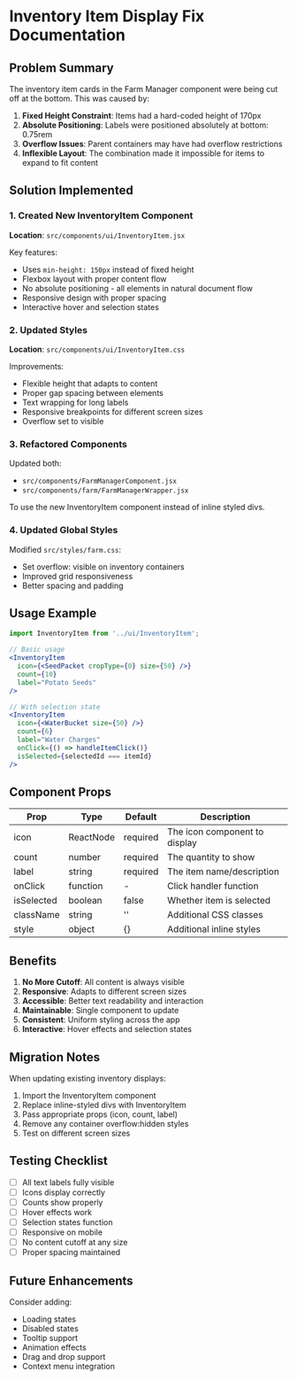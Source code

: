 # Inventory Item Display Fix Documentation

## Problem Summary
The inventory item cards in the Farm Manager component were being cut off at the bottom. This was caused by:

1. **Fixed Height Constraint**: Items had a hard-coded height of 170px
2. **Absolute Positioning**: Labels were positioned absolutely at bottom: 0.75rem
3. **Overflow Issues**: Parent containers may have had overflow restrictions
4. **Inflexible Layout**: The combination made it impossible for items to expand to fit content

## Solution Implemented

### 1. Created New InventoryItem Component
**Location**: `src/components/ui/InventoryItem.jsx`

Key features:
- Uses `min-height: 150px` instead of fixed height
- Flexbox layout with proper content flow
- No absolute positioning - all elements in natural document flow
- Responsive design with proper spacing
- Interactive hover and selection states

### 2. Updated Styles
**Location**: `src/components/ui/InventoryItem.css`

Improvements:
- Flexible height that adapts to content
- Proper gap spacing between elements
- Text wrapping for long labels
- Responsive breakpoints for different screen sizes
- Overflow set to visible

### 3. Refactored Components
Updated both:
- `src/components/FarmManagerComponent.jsx`
- `src/components/farm/FarmManagerWrapper.jsx`

To use the new InventoryItem component instead of inline styled divs.

### 4. Updated Global Styles
Modified `src/styles/farm.css`:
- Set overflow: visible on inventory containers
- Improved grid responsiveness
- Better spacing and padding

## Usage Example

```jsx
import InventoryItem from '../ui/InventoryItem';

// Basic usage
<InventoryItem
  icon={<SeedPacket cropType={0} size={50} />}
  count={10}
  label="Potato Seeds"
/>

// With selection state
<InventoryItem
  icon={<WaterBucket size={50} />}
  count={6}
  label="Water Charges"
  onClick={() => handleItemClick()}
  isSelected={selectedId === itemId}
/>
```

## Component Props

| Prop | Type | Default | Description |
|------|------|---------|-------------|
| icon | ReactNode | required | The icon component to display |
| count | number | required | The quantity to show |
| label | string | required | The item name/description |
| onClick | function | - | Click handler function |
| isSelected | boolean | false | Whether item is selected |
| className | string | '' | Additional CSS classes |
| style | object | {} | Additional inline styles |

## Benefits

1. **No More Cutoff**: All content is always visible
2. **Responsive**: Adapts to different screen sizes
3. **Accessible**: Better text readability and interaction
4. **Maintainable**: Single component to update
5. **Consistent**: Uniform styling across the app
6. **Interactive**: Hover effects and selection states

## Migration Notes

When updating existing inventory displays:

1. Import the InventoryItem component
2. Replace inline-styled divs with InventoryItem
3. Pass appropriate props (icon, count, label)
4. Remove any container overflow:hidden styles
5. Test on different screen sizes

## Testing Checklist

- [ ] All text labels fully visible
- [ ] Icons display correctly
- [ ] Counts show properly
- [ ] Hover effects work
- [ ] Selection states function
- [ ] Responsive on mobile
- [ ] No content cutoff at any size
- [ ] Proper spacing maintained

## Future Enhancements

Consider adding:
- Loading states
- Disabled states
- Tooltip support
- Animation effects
- Drag and drop support
- Context menu integration
